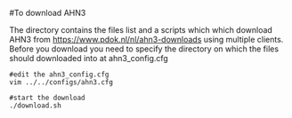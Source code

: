 #To download AHN3

The directory contains the files list and a scripts which which download AHN3 from https://www.pdok.nl/nl/ahn3-downloads using multiple clients. Before you download you need to specify the directory on which the files should downloaded into at ahn3_config.cfg

```
#edit the ahn3_config.cfg
vim ../../configs/ahn3.cfg

#start the download
./download.sh
```

